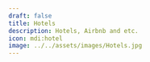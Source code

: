 ```yaml
---
draft: false
title: Hotels
description: Hotels, Airbnb and etc.
icon: mdi:hotel
image: ../../assets/images/Hotels.jpg
---
```

